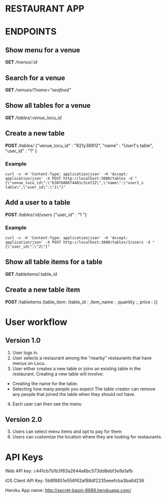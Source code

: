RESTAURANT APP
===============

ENDPOINTS
=========
## Show menu for a venue
**GET** */menus/:id*

## Search for a venue
**GET** */venues/?name="seafood"*

## Show all tables for a venue
**GET** */tables/:venue_locu_id*


## Create a new table
**POST** */tables/*
    {"venue_locu_id" : "821y38912", "name" : "User1's table", "user_id" : "1" }

### Example
    curl -v -H 'Content-Type: application/json' -H 'Accept: application/json' -X POST http://localhost:3000/tables -d "{\"venue_locu_id\":\"b307b08674481c3cef22\",\"name\":\"user1_s table\",\"user_id\":\"1\"}"

## Add a user to a table
**POST** */tables/:id/users*
    {"user_id" : "1	"}
### Example
    curl -v -H 'Content-Type: application/json' -H 'Accept: application/json' -X POST http://localhost:3000/tables/3/users -d "{\"user_id\":\"2\"}"

## Show all table items for a table
**GET** /tableitems/:table_id

## Create a new table item
**POST** /tableitems
    {table_item: {table_id : ,item_name : ,quantity :, price : }}    


# User workflow
## Version 1.0
 1. User logs in.
 2. User selects a restaurant among the "nearby" restaurants that have
menus on Locu.
 3. User either creates a new table or joins an existing table in the
restaurant. Creating a new table will involve:
 * Creating the name for the table.
 * Selecting how many people you expect
The table creator can remove any people that joined the table when they
should not have.
 4. Each user can then see the menu
## Version 2.0
 5. Users can select menu items and opt to pay for them
 6. Users can customize the location where they are looking for restaurants.

# API Keys
Web API key: c441cb7b1b3f83a2644a6bc573dd8ebf3e9a1afb

iOS Client API Key: 5b8f8851e556f62af88df2235eeefcba3ba6d236

Heroku App name:
http://secret-basin-8689.herokuapp.com/
